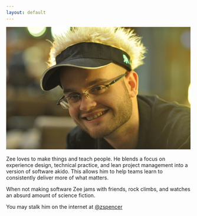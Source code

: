 ```yaml
---
layout: default
---
```

![Zee Spencer](/assets/images/profile.jpg)

Zee loves to make things and teach people. He blends a focus on experience
design, technical practice, and lean project management into a version of
software akido. This allows him to help teams learn to consistently deliver more of what
matters.

When not making software Zee jams with friends, rock climbs,  and watches an absurd amount of
science fiction.

You may stalk him on the internet at
[@zspencer](http://www.twitter.com/zspencer)
